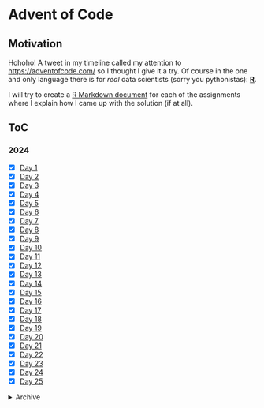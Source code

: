 # Advent of Code
 
## Motivation

Hohoho! A tweet in my timeline called my attention to https://adventofcode.com/ so I
thought I give it a try. Of course in the one and only language there is for *real*
data scientists (sorry you pythonistas): **[R](https://cran.r-project.org/)**.

I will try to create a [R Markdown document](https://rmarkdown.rstudio.com/) for each 
of the assignments where I explain how I came up with the solution (if at all).

## ToC

### 2024

- [x] [Day 1](https://thothal.github.io/AoC/2024_task1.html)
- [x] [Day 2](https://thothal.github.io/AoC/2024_task2.html)
- [x] [Day 3](https://thothal.github.io/AoC/2024_task3.html)
- [x] [Day 4](https://thothal.github.io/AoC/2024_task4.html)
- [x] [Day 5](https://thothal.github.io/AoC/2024_task5.html)
- [x] [Day 6](https://thothal.github.io/AoC/2024_task6.html)
- [x] [Day 7](https://thothal.github.io/AoC/2024_task7.html)
- [x] [Day 8](https://thothal.github.io/AoC/2024_task8.html)
- [x] [Day 9](https://thothal.github.io/AoC/2024_task9.html)
- [x] [Day 10](https://thothal.github.io/AoC/2024_task10.html)
- [x] [Day 11](https://thothal.github.io/AoC/2024_task11.html)
- [x] [Day 12](https://thothal.github.io/AoC/2024_task12.html)
- [x] [Day 13](https://thothal.github.io/AoC/2024_task13.html)
- [x] [Day 14](https://thothal.github.io/AoC/2024_task14.html)
- [x] [Day 15](https://thothal.github.io/AoC/2024_task15.html)
- [x] [Day 16](https://thothal.github.io/AoC/2024_task16.html)
- [x] [Day 17](https://thothal.github.io/AoC/2024_task17.html)
- [x] [Day 18](https://thothal.github.io/AoC/2024_task18.html)
- [x] [Day 19](https://thothal.github.io/AoC/2024_task19.html)
- [x] [Day 20](https://thothal.github.io/AoC/2024_task20.html)
- [x] [Day 21](https://thothal.github.io/AoC/2024_task21.html)
- [x] [Day 22](https://thothal.github.io/AoC/2024_task22.html)
- [x] [Day 23](https://thothal.github.io/AoC/2024_task23.html)
- [x] [Day 24](https://thothal.github.io/AoC/2024_task24.html)
- [x] [Day 25](https://thothal.github.io/AoC/2024_task25.html)

<details>
<summary> Archive</summary>

### 2021

- [x] [Day 1](https://thothal.github.io/AoC/2021_task1.html)
- [x] [Day 2](https://thothal.github.io/AoC/2021_task2.html)
- [x] [Day 3](https://thothal.github.io/AoC/2021_task3.html)
- [x] [Day 4](https://thothal.github.io/AoC/2021_task4.html)
- [x] [Day 5](https://thothal.github.io/AoC/2021_task5.html)
- [x] [Day 6](https://thothal.github.io/AoC/2021_task6.html)
- [x] [Day 7](https://thothal.github.io/AoC/2021_task7.html)
- [x] [Day 8](https://thothal.github.io/AoC/2021_task8.html)
- [x] [Day 9](https://thothal.github.io/AoC/2021_task9.html)
- [x] [Day 10](https://thothal.github.io/AoC/2021_task10.html)
- [x] [Day 11](https://thothal.github.io/AoC/2021_task11.html)
- [x] [Day 12](https://thothal.github.io/AoC/2021_task12.html)
- [x] [Day 13](https://thothal.github.io/AoC/2021_task13.html)
- [x] [Day 14](https://thothal.github.io/AoC/2021_task14.html)
- [x] [Day 15](https://thothal.github.io/AoC/2021_task15.html)
- [x] [Day 16](https://thothal.github.io/AoC/2021_task16.html)
- [x] [Day 17](https://thothal.github.io/AoC/2021_task17.html)
- [x] [Day 18](https://thothal.github.io/AoC/2021_task18.html)
- [x] [Day 19](https://thothal.github.io/AoC/2021_task19.html)
- [x] [Day 20](https://thothal.github.io/AoC/2021_task20.html)
- [x] [Day 21](https://thothal.github.io/AoC/2021_task21.html)
- [x] [Day 22](https://thothal.github.io/AoC/2021_task22.html)
- [x] [Day 23](https://thothal.github.io/AoC/2021_task23.html)
- [x] [Day 24](https://thothal.github.io/AoC/2021_task24.html)
- [x] [Day 25](https://thothal.github.io/AoC/2021_task25.html)

### 2018

- [x] [Day 1](https://thothal.github.io/AoC/2018_task1.html)
- [x] [Day 2](https://thothal.github.io/AoC/2018_task2.html)
- [x] [Day 3](https://thothal.github.io/AoC/2018_task3.html)
- [x] [Day 4](https://thothal.github.io/AoC/2018_task4.html)
- [x] [Day 5](https://thothal.github.io/AoC/2018_task5.html)
- [x] [Day 6](https://thothal.github.io/AoC/2018_task6.html)
- [x] [Day 7](https://thothal.github.io/AoC/2018_task7.html)
- [x] [Day 8](https://thothal.github.io/AoC/2018_task8.html)
- [x] [Day 9](https://thothal.github.io/AoC/2018_task9.html)
- [x] [Day 10](https://thothal.github.io/AoC/2018_task10.html)
- [x] [Day 11](https://thothal.github.io/AoC/2018_task11.html)
- [x] [Day 12](https://thothal.github.io/AoC/2018_task12.html)
- [x] [Day 13](https://thothal.github.io/AoC/2018_task13.html)
- [x] [Day 14](https://thothal.github.io/AoC/2018_task14.html)
- [x] [Day 15](https://thothal.github.io/AoC/2018_task15.html)
- [ ] Day 16
- [ ] Day 17
- [ ] Day 18
- [ ] Day 19
- [ ] Day 20
- [ ] Day 21
- [ ] Day 22
- [ ] Day 23
- [ ] Day 24
- [ ] Day 25

### 2017

- [x] [Day 1](https://thothal.github.io/AoC/2017_task1.html)
- [x] [Day 2](https://thothal.github.io/AoC/2017_task2.html)
- [x] [Day 3](https://thothal.github.io/AoC/2017_task3.html)
- [x] [Day 4](https://thothal.github.io/AoC/2017_task4.html)
- [x] [Day 5](https://thothal.github.io/AoC/2017_task5.html)
- [x] [Day 6](https://thothal.github.io/AoC/2017_task6.html)
- [x] [Day 7](https://thothal.github.io/AoC/2017_task7.html)
- [x] [Day 8](https://thothal.github.io/AoC/2017_task8.html)
- [x] [Day 9](https://thothal.github.io/AoC/2017_task9.html)
- [x] [Day 10](https://thothal.github.io/AoC/2017_task10.html)
- [x] [Day 11](https://thothal.github.io/AoC/2017_task11.html)
- [x] [Day 12](https://thothal.github.io/AoC/2017_task12.html)
- [x] [Day 13](https://thothal.github.io/AoC/2017_task13.html)
- [x] [Day 14](https://thothal.github.io/AoC/2017_task14.html)
- [x] [Day 15](https://thothal.github.io/AoC/2017_task15.html)
- [x] [Day 16](https://thothal.github.io/AoC/2017_task16.html)
- [x] [Day 17](https://thothal.github.io/AoC/2017_task17.html)
- [x] [Day 18](https://thothal.github.io/AoC/2017_task18.html)
- [x] [Day 19](https://thothal.github.io/AoC/2017_task19.html)
- [x] [Day 20](https://thothal.github.io/AoC/2017_task20.html)
- [x] [Day 21](https://thothal.github.io/AoC/2017_task21.html)
- [x] [Day 22](https://thothal.github.io/AoC/2017_task22.html)
- [x] [Day 23](https://thothal.github.io/AoC/2017_task23.html)
- [x] [Day 24](https://thothal.github.io/AoC/2017_task24.html)
- [x] [Day 25](https://thothal.github.io/AoC/2017_task25.html)

### 2016

- [x] [Day 1](https://thothal.github.io/AoC/2016_task1.html)
- [x] [Day 2](https://thothal.github.io/AoC/2016_task2.html)
- [x] [Day 3](https://thothal.github.io/AoC/2016_task3.html)
- [x] [Day 4](https://thothal.github.io/AoC/2016_task4.html)
- [x] [Day 5](https://thothal.github.io/AoC/2016_task5.html)
- [x] [Day 6](https://thothal.github.io/AoC/2016_task6.html)
- [x] [Day 7](https://thothal.github.io/AoC/2016_task7.html)
- [x] [Day 8](https://thothal.github.io/AoC/2016_task8.html)
- [x] [Day 9](https://thothal.github.io/AoC/2016_task9.html)
- [x] [Day 10](https://thothal.github.io/AoC/2016_task10.html)
- [x] [Day 11](https://thothal.github.io/AoC/2016_task11.html)
- [x] [Day 12](https://thothal.github.io/AoC/2016_task12.html)
- [x] [Day 13](https://thothal.github.io/AoC/2016_task13.html)
- [x] [Day 14](https://thothal.github.io/AoC/2016_task14.html)
- [x] [Day 15](https://thothal.github.io/AoC/2016_task15.html)
- [x] [Day 16](https://thothal.github.io/AoC/2016_task16.html)
- [x] [Day 17](https://thothal.github.io/AoC/2016_task17.html)
- [x] [Day 18](https://thothal.github.io/AoC/2016_task18.html)
- [x] [Day 19](https://thothal.github.io/AoC/2016_task19.html)
- [x] [Day 20](https://thothal.github.io/AoC/2016_task20.html)
- [x] [Day 21](https://thothal.github.io/AoC/2016_task21.html)
- [x] [Day 22](https://thothal.github.io/AoC/2016_task22.html)
- [x] [Day 23](https://thothal.github.io/AoC/2016_task23.html)
- [x] [Day 24](https://thothal.github.io/AoC/2016_task24.html)
- [x] [Day 25](https://thothal.github.io/AoC/2016_task25.html)

### 2015

- [x] [Day 1](https://thothal.github.io/AoC/2015_task1.html)
- [x] [Day 2](https://thothal.github.io/AoC/2015_task2.html)
- [x] [Day 3](https://thothal.github.io/AoC/2015_task3.html)
- [x] [Day 4](https://thothal.github.io/AoC/2015_task4.html)
- [x] [Day 5](https://thothal.github.io/AoC/2015_task5.html)
- [x] [Day 6](https://thothal.github.io/AoC/2015_task6.html)
- [x] [Day 7](https://thothal.github.io/AoC/2015_task7.html)
- [x] [Day 8](https://thothal.github.io/AoC/2015_task8.html)
- [x] [Day 9](https://thothal.github.io/AoC/2015_task9.html)
- [x] [Day 10](https://thothal.github.io/AoC/2015_task10.html)
- [x] [Day 11](https://thothal.github.io/AoC/2015_task11.html)
- [x] [Day 12](https://thothal.github.io/AoC/2015_task12.html)
- [x] [Day 13](https://thothal.github.io/AoC/2015_task13.html)
- [x] [Day 14](https://thothal.github.io/AoC/2015_task14.html)
- [x] [Day 15](https://thothal.github.io/AoC/2015_task15.html)
- [x] [Day 16](https://thothal.github.io/AoC/2015_task16.html)
- [x] [Day 17](https://thothal.github.io/AoC/2015_task17.html)
- [x] [Day 18](https://thothal.github.io/AoC/2015_task18.html)
- [x] [Day 19](https://thothal.github.io/AoC/2015_task19.html)
- [x] [Day 20](https://thothal.github.io/AoC/2015_task20.html)
- [x] [Day 21](https://thothal.github.io/AoC/2015_task21.html)
- [x] [Day 22](https://thothal.github.io/AoC/2015_task22.html)
- [x] [Day 23](https://thothal.github.io/AoC/2015_task23.html)
- [x] [Day 24](https://thothal.github.io/AoC/2015_task24.html)
- [x] [Day 25](https://thothal.github.io/AoC/2015_task25.html)

</details>
